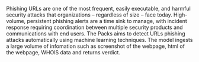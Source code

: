 Phishing URLs are one of the most frequent, easily executable, and harmful security attacks that organizations – regardless of size – face today. High-volume, persistent phishing alerts are a time sink to manage, with incident response requiring coordination between multiple security products and communications with end users. 
The Packs aims to detect URLs phishing attacks automatically using machine learning techniques. The model ingests a large volume of infomation such as screenshot of the webpage, html of the webpage, WHOIS data and returns verdict. 